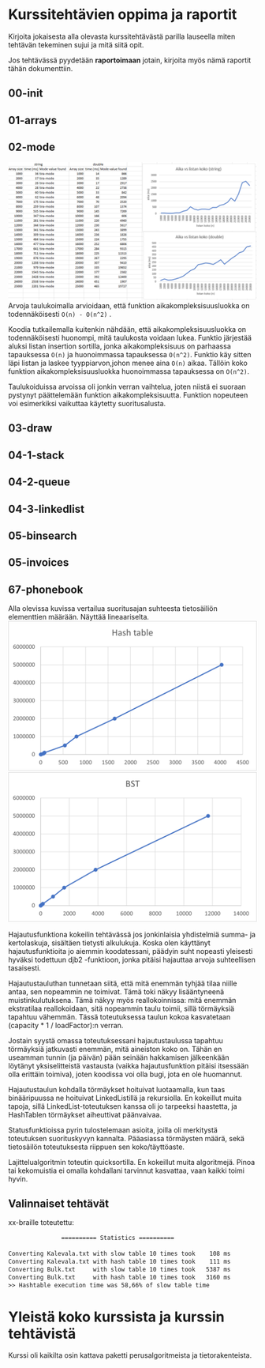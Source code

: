 # Kurssitehtävien oppima ja raportit

Kirjoita jokaisesta alla olevasta kurssitehtävästä parilla lauseella miten tehtävän tekeminen sujui ja mitä siitä opit.

Jos tehtävässä pyydetään **raportoimaan** jotain, kirjoita myös nämä raportit tähän dokumenttiin.

## 00-init

## 01-arrays

## 02-mode

![Kuvakaappaus Excelistä](02-excel.png)
Arvoja taulukoimalla arvioidaan, että funktion aikakompleksisuusluokka on todennäköisesti ``O(n) - O(n^2)`` .

Koodia tutkailemalla kuitenkin nähdään, että aikakompleksisuusluokka on todennäköisesti huonompi, mitä taulukosta
voidaan lukea.
Funktio järjestää aluksi listan insertion sortilla, jonka aikakompleksisuus on parhaassa tapauksessa ``O(n)`` ja
huonoimmassa tapauksessa ``O(n^2)``.
Funktio käy sitten läpi listan ja laskee tyyppiarvon,johon menee aina ``O(n)`` aikaa. Tällöin koko
funktion aikakompleksisuusluokka huonoimmassa tapauksessa on ``O(n^2)``.

Taulukoiduissa arvoissa oli jonkin verran vaihtelua, joten niistä ei suoraan pystynyt päättelemään funktion
aikakompleksisuutta.
Funktion nopeuteen voi esimerkiksi vaikuttaa käytetty suoritusalusta.

## 03-draw

## 04-1-stack

## 04-2-queue

## 04-3-linkedlist

## 05-binsearch

## 05-invoices

## 67-phonebook

Alla olevissa kuvissa vertailua suoritusajan suhteesta tietosäiliön elementtien määrään. Näyttää lineaariselta.
![Kuvakaappaus Excelistä](67-hashtable.png)
![Kuvakaappaus Excelistä](67-bst.png)

Hajautusfunktiona kokeilin tehtävässä jos jonkinlaisia yhdistelmiä summa- ja kertolaskuja, sisältäen tietysti
alkulukuja.
Koska olen käyttänyt hajautusfunktioita jo aiemmin koodatessani, päädyin suht nopeasti yleisesti hyväksi todettuun
djb2 -funktioon, jonka pitäisi hajauttaa arvoja suhteellisen tasaisesti.

Hajautustauluthan tunnetaan siitä, että mitä enemmän tyhjää tilaa niille antaa, sen nopeammin ne toimivat. Tämä toki
näkyy
lisääntyneenä muistinkulutuksena. Tämä näkyy myös reallokoinnissa: mitä enemmän ekstratilaa reallokoidaan, sitä
nopeammin
taulu toimii, sillä törmäyksiä tapahtuu vähemmän. Tässä toteutuksessa taulun kokoa kasvatetaan (capacity * 1 /
loadFactor):n verran.

Jostain syystä omassa toteutuksessani hajautustaulussa tapahtuu törmäyksiä jatkuvasti enemmän, mitä aineiston koko on.
Tähän en useamman tunnin (ja päivän) pään seinään hakkamisen jälkeenkään löytänyt yksiselitteistä vastausta (vaikka
hajautusfunktion
pitäisi itsessään olla erittäin toimiva), joten koodissa voi olla bugi, jota en ole huomannut.

Hajautustaulun kohdalla törmäykset hoituivat luotaamalla, kun taas binääripuussa ne hoituivat LinkedListillä ja
rekursiolla.
En kokeillut muita tapoja, sillä LinkedList-toteutuksen kanssa oli jo tarpeeksi haastetta, ja HashTablen törmäykset
aiheuttivat päänvaivaa.

Statusfunktioissa pyrin tulostelemaan asioita, joilla oli merkitystä toteutuksen suorituskyvyn kannalta.
Pääasiassa törmäysten määrä, sekä tietosäilön toteutuksesta riippuen sen koko/täyttöaste.

Lajittelualgoritmin toteutin quicksortilla. En kokeillut muita algoritmejä. Pinoa tai kekomuistia ei omalla kohdallani
tarvinnut kasvattaa, vaan kaikki toimi hyvin.

## Valinnaiset tehtävät

xx-braille toteutettu:

```
               ========== Statistics ==========

Converting Kalevala.txt with slow table 10 times took    108 ms
Converting Kalevala.txt with hash table 10 times took    111 ms
Converting Bulk.txt     with slow table 10 times took   5387 ms
Converting Bulk.txt     with hash table 10 times took   3160 ms
>> Hashtable execution time was 58,66% of slow table time
```

# Yleistä koko kurssista ja kurssin tehtävistä

Kurssi oli kaikilta osin kattava paketti perusalgoritmeista ja tietorakenteista. 
